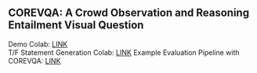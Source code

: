 ## COREVQA: A Crowd Observation and Reasoning Entailment Visual Question

Demo Colab: [LINK](https://colab.research.google.com/drive/1SpuTta5tSzktiCo9xN4CtE9P1pmYV0ax)  
T/F Statement Generation Colab: [LINK](https://colab.research.google.com/drive/15r2umyM2bldKTxjrDIR_Q11Yh5waGVNR#scrollTo=htPzjvrcd08S)
Example Evaluation Pipeline with COREVQA: [LINK](https://colab.research.google.com/drive/1YJaYwfqV9l_byIPIdLTSmX81g-Zo82eFauthuser=0#scrollTo=2VJJeEThtdQP&uniqifier=1_)
